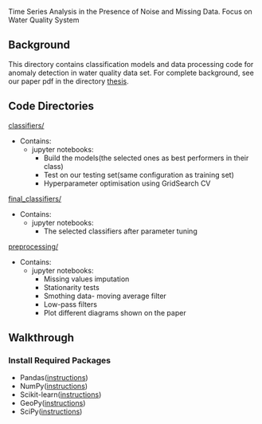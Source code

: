 Time Series Analysis in the Presence of Noise and Missing Data. Focus on Water Quality System

## Background

This directory contains classification models and data processing code for anomaly detection in water quality data set.
For complete background, see our paper pdf in the directory [thesis](https://github.com/FitoreMuharremi/master-thesis-project/tree/master/thesis).

## Code Directories

[classifiers/](https://github.com/FitoreMuharremi/master-thesis-project/tree/master/classifiers)

- Contains: 
  - jupyter notebooks:
    - Build the models(the selected ones as best performers in their class)
    - Test on our testing set(same configuration as training set)
    - Hyperparameter optimisation using GridSearch CV
    
    
[final_classifiers/](https://github.com/FitoreMuharremi/master-thesis-project/tree/master/final_classifiers)
- Contains: 
  - jupyter notebooks:
    - The selected classifiers after parameter tuning
   

[preprocessing/](https://github.com/FitoreMuharremi/master-thesis-project/tree/master/preprocessing)
  - Contains:
    - jupyter notebooks:
      - Missing values imputation
      - Stationarity tests
      - Smothing data- moving average filter
      - Low-pass filters
      - Plot different diagrams shown on the paper
      
 
## Walkthrough

 ### Install Required Packages
 
 - Pandas([instructions](http://pandas.pydata.org/pandas-docs/stable/install.html))
 - NumPy([instructions](https://docs.scipy.org/doc/numpy/user/install.html))
 - Scikit-learn([instructions](http://scikit-learn.org/stable/install.html))
 - GeoPy([instructions](https://github.com/geopy/geopy#installation))
 - SciPy([instructions](https://www.scipy.org/install.html))
 

